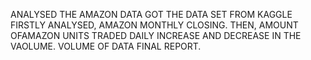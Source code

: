 ANALYSED THE AMAZON DATA
GOT THE DATA SET FROM KAGGLE
FIRSTLY ANALYSED, AMAZON MONTHLY CLOSING.
THEN, AMOUNT OFAMAZON UNITS TRADED DAILY
INCREASE AND DECREASE IN THE VAOLUME.
VOLUME OF DATA
FINAL REPORT.
